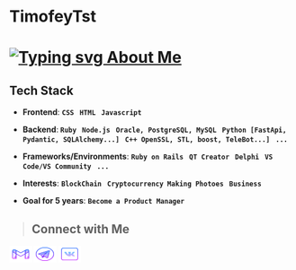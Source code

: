 # TimofeyTst
# <a href="https://git.io/typing-svg"><img src="https://readme-typing-svg.demolab.com?font=Helvetica&pause=1000&color=B511FFE4&vCenter=true&width=450&lines=Hi!+%F0%9F%A5%A5+%E2%A0%80I%60m+Timofey+Starzhevsky;Any+project+should+surprise+others+%F0%9F%93%B8;%F0%9F%91%89+Frontend%2FBackend+developer+" alt="Typing svg About Me" /></a>

## Tech Stack
- **Frontend**: <b> ```CSS``` &nbsp; ```HTML``` &nbsp; ```Javascript```</b><br>

- **Backend**:<b> ```Ruby``` &nbsp;  ```Node.js``` &nbsp; ```Oracle, PostgreSQL, MySQL``` &nbsp; </b> <b>```Python [FastApi, Pydantic, SQLAlchemy...]``` &nbsp; ```C++ OpenSSL, STL, boost, TeleBot...]``` &nbsp;  ```...```</b><br>

- **Frameworks/Environments**: <b> ```Ruby on Rails``` &nbsp; ```QT Creator``` &nbsp; ```Delphi``` &nbsp; ```VS Code/VS Community``` &nbsp; ```...```</b><br>
- **Interests**: <b> ```BlockChain``` &nbsp; ```Cryptocurrency```  &nbsp;```Making Photoes``` &nbsp; ```Business```  &nbsp;</b>
- **Goal for 5 years**: <b> ```Become a Product Manager``` &nbsp;


> ## Connect with Me

<a href="mailto:yarik.mist@gmail.com" target="blank"><img src="svg/logo-gmail.svg" alt="TimofeyTst" height="30" width="40"></a>
<a href="https://t.me/Starzhev" target="blank"><img src="svg/logo-telegram.svg" alt="TimofeyTst" height="30" width="40"></a>
<a href="https://vk.com/ad_vokat" target="blank"><img src="svg/logo-vk.svg" alt="TimofeyTst" height="30" width="40"></a>